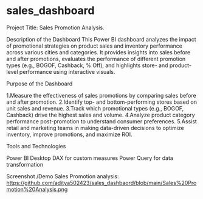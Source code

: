 # sales_dashboard
Project Title: Sales Promotion Analysis.

Description of the Dashboard
This Power BI dashboard analyzes the impact of promotional strategies on product sales and inventory performance across various cities and categories. It provides insights into sales before and after promotions, evaluates the performance of different promotion types (e.g., BOGOF, Cashback, % Off), and highlights store- and product-level performance using interactive visuals.

Purpose of the Dashboard

1.Measure the effectiveness of sales promotions by comparing sales before and after promotion.
2.Identify top- and bottom-performing stores based on unit sales and revenue.
3.Track which promotional types (e.g., BOGOF, Cashback) drive the highest sales and volume.
4.Analyze product category performance post-promotion to understand consumer preferences.
5.Assist retail and marketing teams in making data-driven decisions to optimize inventory, improve promotions, and maximize ROI.

Tools and Technologies

Power BI Desktop
DAX for custom measures
Power Query for data transformation

Screenshot /Demo
Sales Promotion analysis: https://github.com/aditya502423/sales_dashbaord/blob/main/Sales%20Promotion%20Analysis.png
